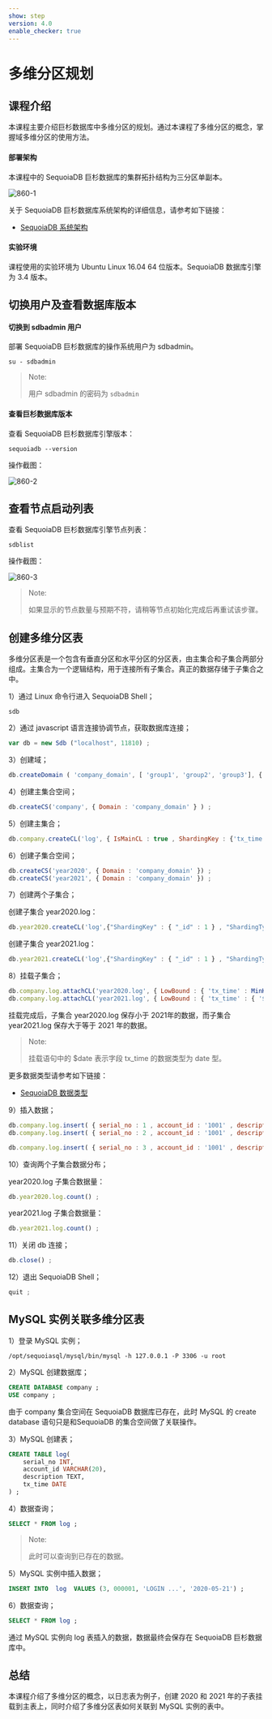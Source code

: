 ```yaml
---
show: step
version: 4.0
enable_checker: true
---
```


# 多维分区规划

## 课程介绍

本课程主要介绍巨杉数据库中多维分区的规划。通过本课程了多维分区的概念，掌握域多维分区的使用方法。

#### 部署架构

本课程中的 SequoiaDB 巨杉数据库的集群拓扑结构为三分区单副本。

![860-1](https://doc.shiyanlou.com/courses/1544/1207281/edad10d1fca39ab74e2d0a1c01d34154)

关于 SequoiaDB 巨杉数据库系统架构的详细信息，请参考如下链接：

* [SequoiaDB 系统架构](http://doc.sequoiadb.com/cn/sequoiadb-cat_id-1519649201-edition_id-0)

#### 实验环境

课程使用的实验环境为 Ubuntu Linux 16.04 64 位版本。SequoiaDB 数据库引擎为 3.4 版本。

## 切换用户及查看数据库版本

#### 切换到 sdbadmin 用户

部署 SequoiaDB 巨杉数据库的操作系统用户为 sdbadmin。

```shell
su - sdbadmin
```

>Note:
>
>用户 sdbadmin 的密码为 `sdbadmin`

#### 查看巨杉数据库版本

查看 SequoiaDB 巨杉数据库引擎版本：

```shell
sequoiadb --version
```

操作截图：

![860-2](https://doc.shiyanlou.com/courses/1469/1207281/b4082b0d6d6bdf89d229aa713a53759d)

## 查看节点启动列表

查看 SequoiaDB 巨杉数据库引擎节点列表：

```shell
sdblist
```

操作截图：

![860-3](https://doc.shiyanlou.com/courses/1469/1207281/02fcaa58ac27e91688ead137fa748d6e)

>Note:
>
>如果显示的节点数量与预期不符，请稍等节点初始化完成后再重试该步骤。

## 创建多维分区表

多维分区表是一个包含有垂直分区和水平分区的分区表，由主集合和子集合两部分组成。主集合为一个逻辑结构，用于连接所有子集合。真正的数据存储于子集合之中。

1）通过 Linux 命令行进入 SequoiaDB Shell；

```shell
sdb
```

2）通过 javascript 语言连接协调节点，获取数据库连接；

```javascript
var db = new Sdb ("localhost", 11810) ;
```

3）创建域；

```javascript
db.createDomain ( 'company_domain', [ 'group1', 'group2', 'group3'], { AutoSplit: true } ) ;
```

4）创建主集合空间；

```javascript
db.createCS('company', { Domain : 'company_domain' } ) ;
```

5）创建主集合；

```javascript
db.company.createCL('log', { IsMainCL : true , ShardingKey : {'tx_time' : 1 } , ShardingType : 'range' } ) ;
```

6）创建子集合空间；

```javascript
db.createCS('year2020', { Domain : 'company_domain' }) ;
db.createCS('year2021', { Domain : 'company_domain' }) ;
```

7）创建两个子集合；

创建子集合 year2020.log：

```javascript
db.year2020.createCL('log',{"ShardingKey" : { "_id" : 1 } , "ShardingType" : "hash" , "ReplSize" : -1 , "Compressed" : true , "CompressionType" : "lzw" , "AutoSplit" : true , "EnsureShardingIndex" : false }) ;
```

创建子集合 year2021.log：

```javascript
db.year2021.createCL('log',{"ShardingKey" : { "_id" : 1 } , "ShardingType" : "hash" , "ReplSize" : -1 , "Compressed" : true , "CompressionType" : "lzw" , "AutoSplit" : true , "EnsureShardingIndex" : false }) ;
```

8）挂载子集合；

```javascript
db.company.log.attachCL('year2020.log', { LowBound : { 'tx_time' : MinKey() } , UpBound : { tx_time : { '$date' : '2021-01-01' } } } ) ;
db.company.log.attachCL('year2021.log', { LowBound : { 'tx_time' : { '$date' : '2021-01-01' } } , UpBound : {'tx_time' : MaxKey() }}) ;
```

挂载完成后，子集合 year2020.log 保存小于 2021年的数据，而子集合 year2021.log 保存大于等于 2021 年的数据。

>Note:
>
>挂载语句中的 $date 表示字段 tx_time 的数据类型为 date 型。

更多数据类型请参考如下链接：

* [ SequoiaDB 数据类型 ](http://doc.sequoiadb.com/cn/sequoiadb-cat_id-1519612299-edition_id-304)

9）插入数据；

```javascript
db.company.log.insert( { serial_no : 1 , account_id : '1001' , description : "login" , tx_time : { '$date' : '2020-03-02' } } ) ;
db.company.log.insert( { serial_no : 2 , account_id : '1001' , description : "login" , tx_time : { '$date' : '2021-01-01' } } ) ;

db.company.log.insert( { serial_no : 3 , account_id : '1001' , description : "login" , tx_time : { '$date' : '2022-03-02' } } ) ;
```

10）查询两个子集合数据分布；

year2020.log 子集合数据量：

```javascript
db.year2020.log.count() ;
```

year2021.log 子集合数据量：

```javascript
db.year2021.log.count() ;
```

11）关闭 db 连接；

```javascript
db.close() ;
```

12）退出 SequoiaDB Shell；

```javascript
quit ;
```

## MySQL 实例关联多维分区表

1）登录 MySQL 实例；

```shell
/opt/sequoiasql/mysql/bin/mysql -h 127.0.0.1 -P 3306 -u root
```

2）MySQL 创建数据库；

```sql
CREATE DATABASE company ;
USE company ;
```

由于 company 集合空间在 SequoiaDB 数据库已存在，此时 MySQL 的 create database 语句只是和SequoiaDB 的集合空间做了关联操作。

3）MySQL 创建表；

```sql
CREATE TABLE log(
    serial_no INT,
    account_id VARCHAR(20),
    description TEXT,
    tx_time DATE
) ;
```

4）数据查询；

```sql
SELECT * FROM log ;
```

>Note:
>
> 此时可以查询到已存在的数据。

5）MySQL 实例中插入数据；

```sql
INSERT INTO  log  VALUES (3, 000001, 'LOGIN ...', '2020-05-21') ;
```

6）数据查询；

```sql
SELECT * FROM log ;
```

通过 MySQL 实例向 log 表插入的数据，数据最终会保存在 SequoiaDB 巨杉数据库中。

## 总结

本课程介绍了多维分区的概念，以日志表为例子，创建 2020 和 2021 年的子表挂载到主表上，同时介绍了多维分区表如何关联到 MySQL 实例的表中。
